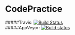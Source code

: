 # CodePractice
#####Travis: [![Build Status](https://travis-ci.org/petreturcu/CodePractice.svg)](https://travis-ci.org/petreturcu/CodePractice)  
#####AppVeyor: [![Build status](https://ci.appveyor.com/api/projects/status/sncuj1u1466btqnt?svg=true)](https://ci.appveyor.com/project/petreturcu/codepractice)
